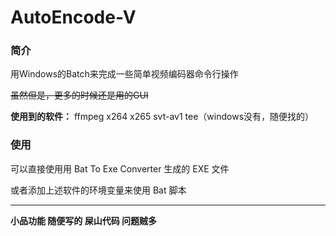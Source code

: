 # AutoEncode-V
### 简介

用Windows的Batch来完成一些简单视频编码器命令行操作  

~~虽然但是，更多的时候还是用的GUI~~  

**使用到的软件：** ffmpeg x264 x265 svt-av1 tee（windows没有，随便找的）  

### 使用

可以直接使用用 Bat To Exe Converter 生成的 EXE 文件  

或者添加上述软件的环境变量来使用 Bat 脚本  

----------

**小品功能 随便写的 屎山代码 问题贼多**


